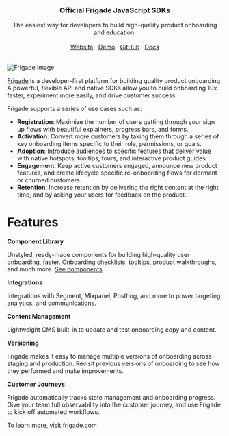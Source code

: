 <H3 align="center"><strong>Official Frigade JavaScript SDKs</strong></H3>
<div align="center">The easiest way for developers to build high-quality product onboarding and education.</div>
<br />
<div align="center">
<a href="https://frigade.com">Website</a> 
<span> · </span>
<a href="https://demo.frigade.com">Demo</a> 
<span> · </span>
<a href="https://github.com/FrigadeHQ">GitHub</a> 
<span> · </span>
<a href="https://docs.frigade.com">Docs</a></div>

<br />

![Frigade image](https://cdn.frigade.com/0534ad31-8dc3-4061-9e53-53aae2ff3cf8.png)

[Frigade](<https://frigade.com>) is a developer-first platform for building quality product onboarding. A powerful, flexible API and native SDKs allow you to build onboarding 10x faster, experiment more easily, and drive customer success.

Frigade supports a series of use cases such as:

- **Registration**: Maximize the number of users getting through your sign up flows with beautiful explainers, progress bars, and forms.
- **Activation**: Convert more customers by taking them through a series of key onboarding items specific to their role, permissions, or goals.
- **Adoption**: Introduce audiences to specific features that deliver value with native hotspots, tooltips, tours, and interactive product guides.
- **Engagement**: Keep active customers engaged, announce new product features, and create lifecycle specific re-onboarding flows for dormant or churned customers.
- **Retention**: Increase retention by delivering the right content at the right time, and by asking your users for feedback on the product.

# Features

**Component Library**

Unstyled, ready-made components for building high‑quality user onboarding, faster. Onboarding checklists, tooltips, product walkthroughs, and much more. [See components](https://frigade.com/components)

**Integrations**

Integrations with Segment, Mixpanel, Posthog, and more to power targeting, analytics, and communications.

**Content Management**

Lightweight CMS built-in to update and test onboarding copy and content.

**Versioning**

Frigade makes it easy to manage multiple versions of onboarding across staging and production. Revisit previous versions of onboarding to see how they performed and make improvements.

**Customer Journeys**

Frigade automatically tracks state management and onboarding progress. Give your team full observability into the customer journey, and use Frigade to kick off automated workflows.

To learn more, visit [frigade.com](<https://frigade.com>)



